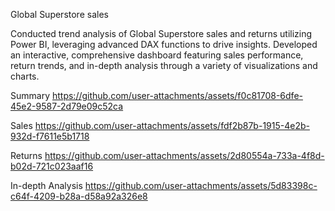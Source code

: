 Global Superstore sales

Conducted trend analysis of Global Superstore sales and returns utilizing Power BI, leveraging advanced DAX functions to drive insights. Developed an interactive, comprehensive dashboard featuring sales performance, return trends, and in-depth analysis through a variety of visualizations and charts.

Summary 
https://github.com/user-attachments/assets/f0c81708-6dfe-45e2-9587-2d79e09c52ca

Sales 
https://github.com/user-attachments/assets/fdf2b87b-1915-4e2b-932d-f7611e5b1718

Returns
https://github.com/user-attachments/assets/2d80554a-733a-4f8d-b02d-721c023aaf16

In-depth Analysis 
https://github.com/user-attachments/assets/5d83398c-c64f-4209-b28a-d58a92a326e8

